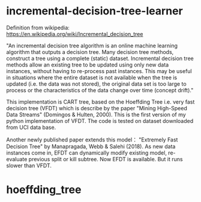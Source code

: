 # incremental-decision-tree-learner

Definition from wikipedia: https://en.wikipedia.org/wiki/Incremental_decision_tree

"An incremental decision tree algorithm is an online machine learning algorithm that outputs a decision tree. Many decision tree methods, construct a tree using a complete (static) dataset. Incremental decision tree methods allow an existing tree to be updated using only new data instances, without having to re-process past instances. This may be useful in situations where the entire dataset is not available when the tree is updated (i.e. the data was not stored), the original data set is too large to process or the characteristics of the data change over time (concept drift)."

This implementation is CART tree, based on the Hoeffding Tree i.e. very fast decision tree (VFDT) which is describe by the paper "Mining High-Speed Data Streams" (Domingos &amp; Hulten, 2000). This is the first version of my python implementation of VFDT. The code is tested on dataset downloaded from UCI data base.

Another newly published paper extends this model： "Extremely Fast Decision Tree" by Manapragada, Webb & Salehi (2018). As new data instances come in, EFDT can dynamically modify existing model, re-evaluate previous split or kill subtree. Now EFDT is available. But it runs slower than VFDT.
# hoeffding_tree
